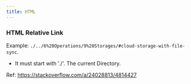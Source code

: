 ```yaml
---
title: HTML
---
```


### HTML Relative Link

Example: `./../6%20Operations/9%20Storages/#cloud-storage-with-file-sync`.

- It must start with './'. The current Directory.

Ref: https://stackoverflow.com/a/24028813/4814427